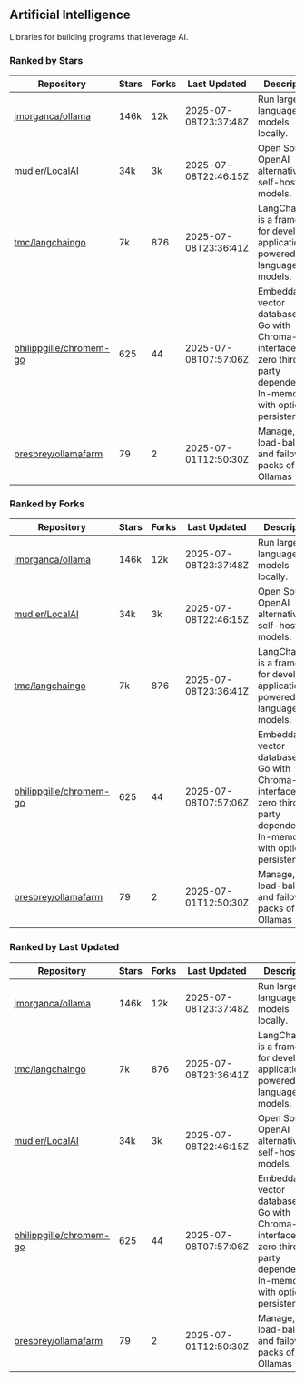 ## Artificial Intelligence

Libraries for building programs that leverage AI.

### Ranked by Stars

| Repository | Stars | Forks | Last Updated | Description | 
|------------|-------|-------|--------------|-------------|
| [jmorganca/ollama](https://github.com/jmorganca/ollama) | 146k | 12k | 2025-07-08T23:37:48Z |  Run large language models locally. |
| [mudler/LocalAI](https://github.com/mudler/LocalAI) | 34k | 3k | 2025-07-08T22:46:15Z |  Open Source OpenAI alternative, self-host AI models. |
| [tmc/langchaingo](https://github.com/tmc/langchaingo) | 7k | 876 | 2025-07-08T23:36:41Z |  LangChainGo is a framework for developing applications powered by language models. |
| [philippgille/chromem-go](https://github.com/philippgille/chromem-go) | 625 | 44 | 2025-07-08T07:57:06Z |  Embeddable vector database for Go with Chroma-like interface and zero third-party dependencies. In-memory with optional persistence. |
| [presbrey/ollamafarm](https://github.com/presbrey/ollamafarm) | 79 | 2 | 2025-07-01T12:50:30Z |  Manage, load-balance, and failover packs of Ollamas |

### Ranked by Forks

| Repository | Stars | Forks | Last Updated | Description | 
|------------|-------|-------|--------------|-------------|
| [jmorganca/ollama](https://github.com/jmorganca/ollama) | 146k | 12k | 2025-07-08T23:37:48Z |  Run large language models locally. |
| [mudler/LocalAI](https://github.com/mudler/LocalAI) | 34k | 3k | 2025-07-08T22:46:15Z |  Open Source OpenAI alternative, self-host AI models. |
| [tmc/langchaingo](https://github.com/tmc/langchaingo) | 7k | 876 | 2025-07-08T23:36:41Z |  LangChainGo is a framework for developing applications powered by language models. |
| [philippgille/chromem-go](https://github.com/philippgille/chromem-go) | 625 | 44 | 2025-07-08T07:57:06Z |  Embeddable vector database for Go with Chroma-like interface and zero third-party dependencies. In-memory with optional persistence. |
| [presbrey/ollamafarm](https://github.com/presbrey/ollamafarm) | 79 | 2 | 2025-07-01T12:50:30Z |  Manage, load-balance, and failover packs of Ollamas |

### Ranked by Last Updated

| Repository | Stars | Forks | Last Updated | Description | 
|------------|-------|-------|--------------|-------------|
| [jmorganca/ollama](https://github.com/jmorganca/ollama) | 146k | 12k | 2025-07-08T23:37:48Z |  Run large language models locally. |
| [tmc/langchaingo](https://github.com/tmc/langchaingo) | 7k | 876 | 2025-07-08T23:36:41Z |  LangChainGo is a framework for developing applications powered by language models. |
| [mudler/LocalAI](https://github.com/mudler/LocalAI) | 34k | 3k | 2025-07-08T22:46:15Z |  Open Source OpenAI alternative, self-host AI models. |
| [philippgille/chromem-go](https://github.com/philippgille/chromem-go) | 625 | 44 | 2025-07-08T07:57:06Z |  Embeddable vector database for Go with Chroma-like interface and zero third-party dependencies. In-memory with optional persistence. |
| [presbrey/ollamafarm](https://github.com/presbrey/ollamafarm) | 79 | 2 | 2025-07-01T12:50:30Z |  Manage, load-balance, and failover packs of Ollamas |

